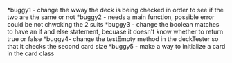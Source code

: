 *buggy1 - change the wway the deck is being checked in order to see if the two are the same or not
*buggy2 - needs a main function, possible error could be not chwcking the 2 suits
*buggy3 - change the boolean matches to have an if and else statement, becuase it doesn't know whether to return true or false
*buggy4- change the testEmpty method in the deckTester so that it checks the second card size
*buggy5 - make a way to initialize a card in the card class